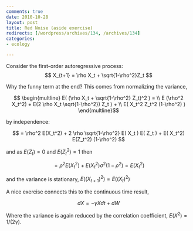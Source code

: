 ```yaml
---
comments: true
date: 2010-10-28 
layout: post
title: Red Noise (aside exercise)
redirects: [/wordpress/archives/134, /archives/134]
categories:
- ecology

---
```


Consider the first-order autoregressive process:
$$ X_{t+1} = \rho X_t + \sqrt{1-\rho^2}Z_t $$

Why the funny term at the end?  This comes from normalizing the variance,

$$ \begin{multline} E( (\rho X_t + \sqrt{1-\rho^2} Z_t)^2 )  =  \\
E (\rho^2 X_t^2)  + E(2 \rho X_t  \sqrt{1-\rho^2})  Z_t )  + \\
E( X_t^2 Z_t^2 (1-\rho^2) ) \end{multline}$$

by independence:

$$   = \rho^2  E(X_t^2)  + 2 \rho \sqrt{1-\rho^2}  E( X_t ) E( Z_t )  + E( X_t^2)  E(Z_t^2) (1-\rho^2)  $$

and as $E(Z_t) = 0$ and $E(Z_t^2) = 1$ then

$$   = \rho^2  E(X_t^2)  +   E( X_t^2)  \sigma^2 (1-\rho^2) = E(X_t^2) $$

and the variance is stationary, $E((X_{t+1})^2) = E((X_{t})^2)$

A nice exercise connects this to the continuous time result,

$$ dX = -\gamma X dt + dW $$  

Where the variance is again reduced by the correlation coefficient,  $E(X^2) = 1/(2\gamma)$.
